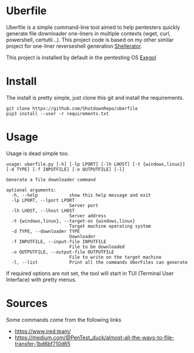 # Uberfile
  Uberfile is a simple command-line tool aimed to help pentesters quickly generate file downloader one-liners in multiple contexts (wget, curl, powershell, certutil...).
  This project code is based on my other similar project for one-liner reverseshell generation [Shellerator](https://github.com/ShutdownRepo/shellerator).

  This project is installed by default in the pentesting OS [Exegol](https://github.com/ShutdownRepo/Exegol)

# Install
  The install is pretty simple, just clone this git and install the requirements.
  ```
  git clone https://github.com/ShutdownRepo/uberfile
  pip3 install --user -r requirements.txt
  ```

# Usage
  Usage is dead simple too.
  ```
  usage: uberfile.py [-h] [-lp LPORT] [-lh LHOST] [-t {windows,linux}] [-d TYPE] [-f INPUTFILE] [-o OUTPUTFILE] [-l]

  Generate a file downloader command

  optional arguments:
    -h, --help            show this help message and exit
    -lp LPORT, --lport LPORT
                          Server port
    -lh LHOST, --lhost LHOST
                          Server address
    -t {windows,linux}, --target-os {windows,linux}
                          Target machine operating system
    -d TYPE, --downloader TYPE
                          Downloader
    -f INPUTFILE, --input-file INPUTFILE
                          File to be downloaded
    -o OUTPUTFILE, --output-file OUTPUTFILE
                          File to write on the target machine
    -l, --list            Print all the commands UberFiles can generate
  ```
  If required options are not set, the tool will start in TUI (Terminal User Interface) with pretty menus.

# Sources
  Some commands come from the following links
  - https://www.ired.team/
  - https://medium.com/@PenTest_duck/almost-all-the-ways-to-file-transfer-1bd6bf710d65
